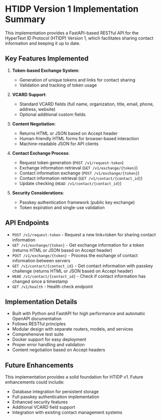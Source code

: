 # HTIDP Version 1 Implementation Summary

This implementation provides a FastAPI-based RESTful API for the HyperText ID Protocol (HTIDP) Version 1, which facilitates sharing contact information and keeping it up to date.

## Key Features Implemented

1. **Token-based Exchange System**:
   - Generation of unique tokens and links for contact sharing
   - Validation and tracking of token usage

2. **VCARD Support**:
   - Standard VCARD fields (full name, organization, title, email, phone, address, website)
   - Optional additional custom fields

3. **Content Negotiation**:
   - Returns HTML or JSON based on Accept header
   - Human-friendly HTML forms for browser-based interaction
   - Machine-readable JSON for API clients

4. **Contact Exchange Process**:
   - Request token generation (`POST /v1/request-token`)
   - Exchange information retrieval (`GET /v1/exchange/{token}`)
   - Contact information exchange (`POST /v1/exchange/{token}`)
   - Contact information retrieval (`GET /v1/contact/{contact_id}`)
   - Update checking (`HEAD /v1/contact/{contact_id}`)

5. **Security Considerations**:
   - Passkey authentication framework (public key exchange)
   - Token expiration and single-use validation

## API Endpoints

- `POST /v1/request-token` - Request a new link+token for sharing contact information
- `GET /v1/exchange/{token}` - Get exchange information for a token (returns HTML or JSON based on Accept header)
- `POST /v1/exchange/{token}` - Process the exchange of contact information between servers
- `GET /v1/contact/{contact_id}` - Get contact information with passkey challenge (returns HTML or JSON based on Accept header)
- `HEAD /v1/contact/{contact_id}` - Check if contact information has changed since a timestamp
- `GET /v1/health` - Health check endpoint

## Implementation Details

- Built with Python and FastAPI for high performance and automatic OpenAPI documentation
- Follows RESTful principles
- Modular design with separate routers, models, and services
- Comprehensive test suite
- Docker support for easy deployment
- Proper error handling and validation
- Content negotiation based on Accept headers

## Future Enhancements

This implementation provides a solid foundation for HTIDP v1. Future enhancements could include:
- Database integration for persistent storage
- Full passkey authentication implementation
- Enhanced security features
- Additional VCARD field support
- Integration with existing contact management systems